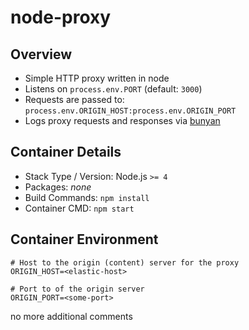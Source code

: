 # node-proxy

## Overview

- Simple HTTP proxy written in node
- Listens on `process.env.PORT` (default: `3000`)
- Requests are passed to: `process.env.ORIGIN_HOST:process.env.ORIGIN_PORT`
- Logs proxy requests and responses via [bunyan](https://github.com/trentm/node-bunyan)

## Container Details

- Stack Type / Version: Node.js `>= 4`
- Packages: *none*
- Build Commands: `npm install`
- Container CMD: `npm start`

## Container Environment
```
# Host to the origin (content) server for the proxy
ORIGIN_HOST=<elastic-host>

# Port to of the origin server
ORIGIN_PORT=<some-port>
```

no more additional comments

